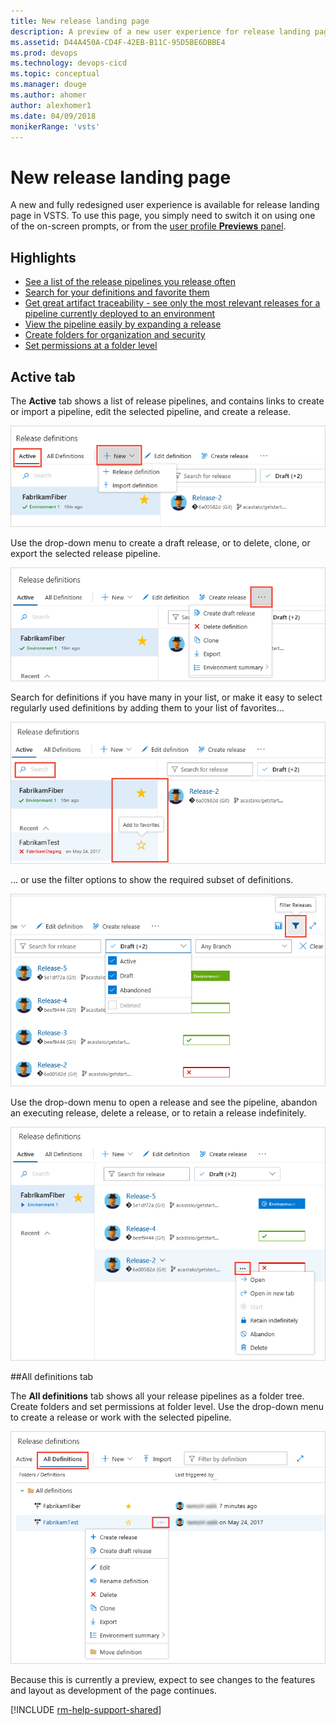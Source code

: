 ```yaml
---
title: New release landing page
description: A preview of a new user experience for release landing page on VSTS
ms.assetid: D44A450A-CD4F-42EB-B11C-95D5BE6DBBE4
ms.prod: devops
ms.technology: devops-cicd
ms.topic: conceptual
ms.manager: douge
ms.author: ahomer
author: alexhomer1
ms.date: 04/09/2018
monikerRange: 'vsts'
---
```


# New release landing page

A new and fully redesigned user experience is available for release landing page in VSTS.
To use this page, you simply need to switch it on using one of the on-screen prompts,
or from the [user profile **Previews** panel](../../project/navigation/preview-features.md#enable-features-for-your-use).

## Highlights

* [See a list of the release pipelines you release often](#listdefs)
* [Search for your definitions and favorite them](#favorite) 
* [Get great artifact traceability - see only the most relevant releases for a pipeline currently deployed to an environment](#filter) 
* [View the pipeline easily by expanding a release](#pipeline)
* [Create folders for organization and security](#folders)
* [Set permissions at a folder level](#folders)

## Active tab

<a name="listdefs"></a>
The **Active** tab shows a list of release pipelines, and contains links to create or import a pipeline,
edit the selected pipeline, and create a release. 

![](_img/releases-page/1.png)

Use the drop-down menu to create a draft release, or to delete, clone, or export the selected release pipeline. 

![](_img/releases-page/2.png)

<a name="favorite"></a>
Search for definitions if you have many in your list, or make it easy to select regularly used definitions by adding them to your list of favorites...

![](_img/releases-page/3.png)

<a name="filter"></a>
... or use the filter options to show the required subset of definitions. 

![](_img/releases-page/4.png)

<a name="pipeline"></a>
Use the drop-down menu to open a release and see the pipeline, abandon an executing release, delete a release, or to retain a release indefinitely.

![](_img/releases-page/5.png)

##All definitions tab

<a name="folders"></a>
The **All definitions** tab shows all your release pipelines as a folder tree.
Create folders and set permissions at folder level.
Use the drop-down menu to create a release or work with the selected pipeline.

![](_img/releases-page/6.png)

Because this is currently a preview, expect to see changes to the features and layout as development of the page continues. 

[!INCLUDE [rm-help-support-shared](../_shared/rm-help-support-shared.md)]
